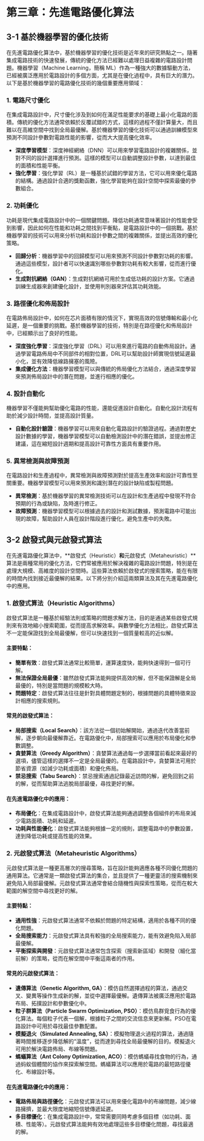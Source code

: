 # 第三章：先進電路優化算法

## 3-1 基於機器學習的優化技術
在先進電路優化算法中，基於機器學習的優化技術是近年來的研究熱點之一。隨著集成電路技術的快速發展，傳統的優化方法已經難以處理日益複雜的電路設計問題。機器學習（Machine Learning，簡稱 ML）作為一種強大的數據驅動方法，已經被廣泛應用於電路設計的多個方面，尤其是在優化過程中，具有巨大的潛力。以下是基於機器學習的電路優化技術的幾個重要應用領域：

### 1. **電路尺寸優化**
在集成電路設計中，尺寸優化涉及到如何在滿足性能要求的基礎上最小化電路的面積。傳統的優化方法通常依賴於反覆試錯的方式，這樣的過程不僅計算量大，而且難以在高維空間中找到全局最優解。基於機器學習的優化技術可以通過訓練模型來預測不同設計參數對電路性能的影響，從而大大提高優化效率。

- **深度學習模型**：深度神經網絡（DNN）可以用來學習電路設計的複雜關係，並對不同的設計選擇進行預測。這樣的模型可以自動調整設計參數，以達到最佳的面積和性能平衡。
- **強化學習**：強化學習（RL）是一種基於試錯的學習方法，它可以用來優化電路的結構。通過設計合適的獎勳函數，強化學習能夠在設計空間中探索最優的參數組合。

### 2. **功耗優化**
功耗是現代集成電路設計中的一個關鍵問題。降低功耗通常意味著設計的性能會受到影響，因此如何在性能和功耗之間找到平衡點，是電路設計中的一個挑戰。基於機器學習的技術可以用來分析功耗和設計參數之間的複雜關係，並提出高效的優化策略。

- **回歸分析**：機器學習中的回歸模型可以用來預測不同設計參數對功耗的影響。通過這些模型，設計者可以快速識別哪些參數對功耗有較大影響，從而進行優化。
- **生成對抗網絡（GAN）**：生成對抗網絡可用於生成低功耗的設計方案。它通過訓練生成器來創建優化設計，並使用判別器來評估其功耗效能。

### 3. **路徑優化和佈局設計**
在電路佈局設計中，如何在芯片面積有限的情況下，實現高效的信號傳輸和最小化延遲，是一個重要的挑戰。基於機器學習的技術，特別是在路徑優化和佈局設計中，已經顯示出了良好的性能。

- **深度強化學習**：深度強化學習（DRL）可以用來進行電路的自動佈局設計。通過學習電路佈局中不同部件的相對位置，DRL可以幫助設計師實現信號延遲最小化，並有效降低線路擁塞的風險。
- **集成優化方法**：機器學習模型可以與傳統的佈局優化方法結合，通過深度學習來預測佈局設計中的潛在問題，並進行相應的優化。

### 4. **設計自動化**
機器學習不僅能夠幫助優化電路的性能，還能促進設計自動化。自動化設計流程有助於減少設計時間，並提高設計質量。

- **自動化設計驗證**：機器學習可以用來自動化電路設計的驗證過程。通過對歷史設計數據的學習，機器學習模型可以自動檢測設計中的潛在錯誤，並提出修正建議，這在縮短設計週期和提高設計可靠性方面具有重要作用。

### 5. **異常檢測與故障預測**
在電路設計和生產過程中，異常檢測與故障預測對於提高生產效率和設計可靠性至關重要。機器學習模型可以用來預測和識別潛在的設計缺陷或製程問題。

- **異常檢測**：基於機器學習的異常檢測技術可以在設計和生產過程中發現不符合預期的行為或缺陷，及時進行修正。
- **故障預測**：機器學習模型可以根據過去的設計和測試數據，預測電路中可能出現的故障，幫助設計人員在設計階段進行優化，避免生產中的失敗。

## 3-2 啟發式與元啟發式算法
在先進電路優化算法中，**啟發式（Heuristic）**和**元啟發式（Metaheuristic）**算法是兩種常用的優化方法，它們常被應用於解決複雜的電路設計問題，特別是在處理大規模、高維度的設計空間時。這些算法依賴於啟發式的搜索策略，能在有限的時間內找到接近最優解的結果。以下將分別介紹這兩類算法及其在先進電路優化中的應用。

### 1. **啟發式算法（Heuristic Algorithms）**
啟發式算法是一種基於經驗法則或策略的問題求解方法，目的是通過某些啟發式規則來有效地縮小搜索範圍，從而提高求解效率。與數學優化方法相比，啟發式算法不一定能保證找到全局最優解，但可以快速找到一個質量較高的近似解。

#### 主要特點：
- **簡單有效**：啟發式算法通常比較簡單，運算速度快，能夠快速得到一個可行解。
- **無法保證全局最優**：雖然啟發式算法能夠提供高效的解，但不能保證解是全局最優的，特別是當問題的規模較大時。
- **問題特定**：啟發式算法往往是針對具體問題定制的，根據問題的具體特徵來設計相應的搜索規則。

#### 常見的啟發式算法：
- **局部搜索（Local Search）**：該方法從一個初始解開始，通過迭代改善當前解，逐步朝向最優解靠近。在電路優化中，局部搜索可以應用於布局優化和參數調整。
- **貪婪算法（Greedy Algorithm）**：貪婪算法通過每一步選擇當前看起來最好的選項，儘管這樣的選擇不一定是全局最優的。在電路設計中，貪婪算法可用於節省資源（如減少功耗或面積）和優化佈局。
- **禁忌搜索（Tabu Search）**：禁忌搜索通過記錄最近訪問的解，避免回到之前的解，從而幫助算法逃脫局部最優，尋找更好的解。

#### 在先進電路優化中的應用：
- **布局優化**：在集成電路設計中，啟發式算法能夠通過調整各個組件的布局來減少電路面積、功耗和延遲。
- **功耗與性能優化**：啟發式算法能夠根據一定的規則，調整電路中的參數設置，達到降低功耗或提高性能的效果。

### 2. **元啟發式算法（Metaheuristic Algorithms）**
元啟發式算法是一種更高層次的搜尋策略，旨在設計能夠適應各種不同優化問題的通用算法。它通常是一類啟發式算法的集合，並且提供了一種更靈活的搜索機制來避免陷入局部最優解。元啟發式算法通常會結合隨機性與探索性策略，從而在較大範圍的解空間中尋找更好的解。

#### 主要特點：
- **通用性強**：元啟發式算法通常不依賴於問題的特定結構，適用於各種不同的優化問題。
- **全局搜索能力**：元啟發式算法具有較強的全局搜索能力，能有效避免陷入局部最優解。
- **平衡探索與開發**：元啟發式算法通常包含探索（搜索新區域）和開發（細化當前解）的策略，從而在解空間中平衡這兩者的作用。

#### 常見的元啟發式算法：
- **遺傳算法（Genetic Algorithm, GA）**：模仿自然選擇過程的算法，通過交叉、變異等操作生成新的解，並從中選擇最優解。遺傳算法被廣泛應用於電路布局、拓撲設計和參數優化中。
- **粒子群算法（Particle Swarm Optimization, PSO）**：模仿鳥群覓食行為的優化算法。每個粒子代表一個解，根據粒子之間的交流信息來更新解。PSO在電路設計中可用於尋找最佳參數配置。
- **模擬退火（Simulated Annealing, SA）**：模擬物理退火過程的算法，通過隨著時間推移逐步降低解的“溫度”，從而達到尋找全局最優解的目的。模擬退火可用於解決電路佈局、布線等問題。
- **螞蟻算法（Ant Colony Optimization, ACO）**：模仿螞蟻尋找食物的行為，通過蚂蚁個體間的協作來探索解空間。螞蟻算法可以應用於電路的最短路徑優化、布線設計等。

#### 在先進電路優化中的應用：
- **電路佈局與路徑優化**：元啟發式算法可以用來優化電路中的布線問題，減少線路擁擠，並最大限度地縮短信號傳遞延遲。
- **多目標優化**：在集成電路設計中，常常需要同時考慮多個目標（如功耗、面積、性能等）。元啟發式算法能夠有效地處理這些多目標優化問題，尋找最適的解。
